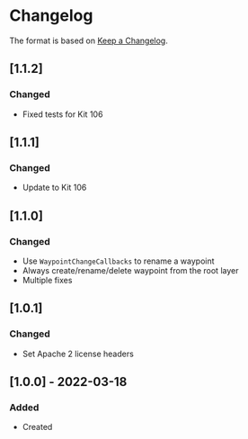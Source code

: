 # Changelog
The format is based on [Keep a Changelog](https://keepachangelog.com/en/1.0.0/).

## [1.1.2]
### Changed
- Fixed tests for Kit 106

## [1.1.1]
### Changed
- Update to Kit 106

## [1.1.0]
### Changed
- Use `WaypointChangeCallbacks` to rename a waypoint
- Always create/rename/delete waypoint from the root layer
- Multiple fixes

## [1.0.1]
### Changed
- Set Apache 2 license headers

## [1.0.0] - 2022-03-18
### Added
- Created
